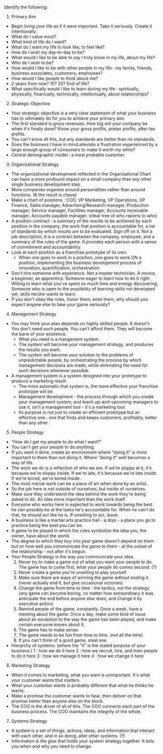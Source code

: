 
Identify the following: 

1. Primary Aim
  - Begin living your life as if it were important. Take it seriously. Create it intentionally.
  - What do I value most?
  - What kind of life do I want?
  - What do I want my life to look like, to feel like?
  - How do I wish my day-to-day to be?
  - What would I like to be able to say I truly know in my life, about my life?
  - Who do I wish to be?
  - How would I like to be with other people in my life : my family, friends, business associates, customers, employees?
  - How would I like people to think about me?
  - 2 years from now? 10? 20? End of life?
  - What specifically would I like to learn during my life : spiritually, physically, financially, technically, intellectually, about relationships?

2. Strategic Objective
  - Your strategic objective is a very clear statement of what your business has to ultimately do for you to achieve your primary aim.
  - The first standard is gross revenues. How big will your company be when it's finally done? Know your gross profits, pretax profits, after-tax profits.
  - You can't know all this, but any standards are better than no standards.
  - Does the business I have in mind alleviate a frustration experienced by a large enough group of consumers to make it worth my while?
  - Central demographic model : a most probable customer.

3. Organizational Strategy
  - The organizational development reflected in the Organizational Chart can have a more profound impact on a small company than any other single business development step.
  - More companies organize around personalities rather than around functions. (& the result is chaos)
  - Make a chart of positions : COO, VP Marketing, VP Operations, VP Finance, Sales manager, Advertising/Research manager, Production manager, Service manager, Facilities manager, Accounts receivable manager, Accounts payable manager. (clear tree of who reports to who)
  - A position contract : a summary of the results to be achieved by each position in the company, the work that position is accountable for, a list of standards by which results are to be evaluated. Sign off on it. Not a job description, it is a contract between the company, employee, and a summary of the rules of the game. It provides each person with a sense of commitment and accountability.
  - Look at each position as a franchise prototype of its own.
    - When one goes to work in a position, one goes to work ON a position, implementing the business development process of innovation, quantification, orchestration.
  - Don't hire someone with experience. Not a master technician. A novice, a beginner, an apprentice. Someone eager to learn how to do it right. Willing to learn what you've spent so much time and energy discovering. Someone who is open to the possibility of learning skills not developed yet, skills he/she wants to learn.
  - If you don't obey the rules, honor them, extol them, why should you expect anyone else to take your game seriously?

4. Management Strategy
  - You may think your plan depends on highly skilled people. It doesn't. You don't need such people. You can't afford them. They will become the bane of your existence.
    - What you need is a mangement system.
    - The system will become your management strategy, and produces the results you want.
    - The system will become your solution to the problems of unpredictable people, by orchestrating the process by which management decisions are made, while eliminating the need for such decisions whenever possible.
  - A management system is a system designed into your prototype to produce a marketing result.
    - The more automatic that system is, the more effective your franchise prototype will be.
    - Management development - the process through which you create your management system, and teach up-and-upcoming managers to use it, isn't a management tool - it's a marketing tool.
    - Its purpose is not just to create an efficient prototype but an effective one : one that finds and keeps customers, profitably, better than any other.

5. People Strategy
  - "How do I get my people to do what I want?"
  - You can't get your people to do anything.
  - If you want it done, create an environment where "doing it" is more important to them than not doing it. Where "doing it" well becomes a way of life.
  - The work we do is a reflection of who we are. If we're sloppy at it, it's because we're sloppy inside. If we're late, it's because we're late inside. If we're bored, we're bored inside.
  - The most menial work can be a piece of art when done by an artist.
  - So the job here is not outside of ourselves, but inside of ourselves.
  - Make sure they understand the idea behind the work they're being asked to do. An idea more important than the work itself.
  - Everyone who works here is expected to work towards being the best he can possibly be at the tasks he's accountable for. When he can't do that, he should act like he is. If unwilling to act, leave.
  - A business is like a martial arts practice hall - a dojo - a place you go to practice being the best you can be.
  - A game to be played in which the rules symbolize the idea you, the owner, have about the world.
  - The degree to which they buy into your game doesn't depend on them but on how well you communicate the game to them - at the outset of the relationship - not after it's begun.
  - Your People Strategy is the way you communicate your idea.
    1. Never try to make a game out of what you want your people to do. The game has to come first, what your people do comes second. (?)
    2. Never create a game you're unwilling to play yourself.
    3. Make sure there are ways of winning the game without ending it. (never actually end it, but give occasional victories)
    4. Change the game from time to time : the tactics, not the strategy. (any game can become boring, no matter how extraordinary it was. anticipate the end before anyone else does, and change it by executive action)
    5. Remind people of the game, constantly. Once a week, have a meeting about the game. Once a day, make some kind of issue about an exception to the way the game has been played, and make certain everyone knows about it.
    6. The game has to make sense.
    7. The game needs to be fun from time to time. (not all the time)
    8. If you can't think of a good game, steal one.
  - Hierarchy of systems: (where the "it" is the stated purpose of your business.)
    1 : how we do it here
    2 : how we recruit, hire, and train people to do it here
    3 : how we manage it here
    4 : how we change it here

6. Marketing Strategy
  - When it comes to marketing, what you want is unimportant. It's what your customer wants that matters.
  - What your customer wants is probably different that what he thinks he wants.
  - Make a promise the customer wants to hear, then deliver on that promise better than anyone else on the block.
  - The COO is the driver of all of this. The COO connects each part of the business process. The COO maintains the integrity of the whole.

7. Systems Strategy
  - A system is a set of things, actions, ideas, and information that interact with each other, and in so doing, alter other systems. (?)
  - Information is the glue that holds your system strategy together. It tells you when and why you need to change.
